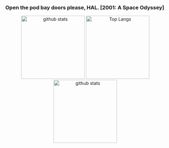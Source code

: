 ### Open the pod bay doors please, HAL.     [2001: A Space Odyssey]




<p align="center"> 
   <img alt="github stats" height="200px" src="http://github-readme-streak-stats.herokuapp.com?user=yu5uke-1024&theme=tokyonight" />
  <img alt="Top Langs" height="200px" src="https://github-readme-stats.vercel.app/api/top-langs/?username=yu5uke-1024&show_icons=true&theme=tokyonight&hide=jupyter%20notebook" />
   <img alt="github stats" height="200px" src="https://github-readme-stats.vercel.app/api?username=yu5uke-1024&theme=tokyonight&show_icons=true" />
</p>

